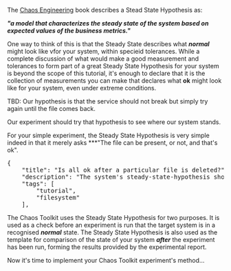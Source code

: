 The [Chaos Engineering](http://www.oreilly.com/webops-perf/free/chaos-engineering.csp) book describes a Stead State Hypothesis as:

***"a model that characterizes the steady state of the system based on expected values of the business metrics."***

One way to think of this is that the Steady State describes what ***normal*** might look like vfor your system, within specieid tolerances. While a complete discussion of what would make a good measurement and tolerances to form part of a great Steady State Hypothesis for your system is beyond the scope of this tutorial, it's enough to declare that it is the collection of measurements you can make that declares what **ok** might look like for your system, even under extreme conditions.

TBD: Our hypothesis is that the service should not break but simply try again until the file comes back.

Our experiment should try that hypothesis to see where our system stands.

For your simple experiment, the Steady State Hypothesis is very simple indeed in that it merely asks ***"The file can be present, or not, and that's ok".

<pre class="file" data-filename="experiment.json" data-target="replace">
{
    "title": "Is all ok after a particular file is deleted?",
    "description": "The system's steady-state-hypothesis should be within tolerances even when a particular file is deleted",
    "tags": [
        "tutorial",
        "filesystem"
    ],
</pre>

The Chaos Toolkit uses the Steady State Hypothesis for two purposes. It is used as a check before an experiment is run that the target system is in a recognised ***normal*** state. The Steady State Hypothesis is also used as the template for comparison of the state of your system ***after*** the experiment has been run, forming the results provided by the experimental report.

Now it's time to implement your Chaos Toolkit experiment's method...
